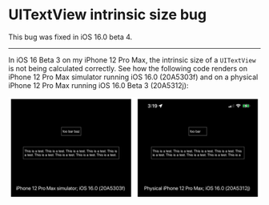 #  UITextView intrinsic size bug

This bug was fixed in iOS 16.0 beta 4.

- - -

In iOS 16 Beta 3 on my iPhone 12 Pro Max, the intrinsic size of a `UITextView` is not being calculated correctly. See how the following code renders on iPhone 12 Pro Max simulator running iOS 16.0 (20A5303f) and on a physical iPhone 12 Pro Max running iOS 16.0 Beta 3 (20A5312j):

![simulator and physical device](TextViewIntrinsicSizeBug.png)
